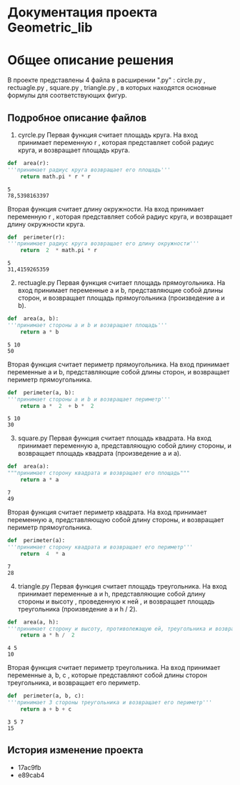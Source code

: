 ﻿# Документация проекта Geometric_lib
# Общее описание решения
В проекте представлены 4 файла в расширении ".py" : circle.py , rectuagle.py , square.py , triangle.py , в которых находятся основные формулы для соответствующих фигур.

## Подробное описание файлов
1. cyrcle.py
Первая функция считает площадь круга. На вход принимает переменную r , которая представляет собой радиус круга,  и возвращает площадь круга.
```py
def  area(r):
'''принимает радиус круга возвращает его площадь'''
	return math.pi * r * r
```
```
5 
78,5398163397
```
Вторая функция считает длину окружности. На вход принимает переменную r , которая представляет собой радиус круга,  и возвращает длину окружности круга.
```py
def  perimeter(r):
'''принимает радиус круга возвращает его длину окружности'''
	return  2  * math.pi * r
```
```
5
31,4159265359
```
2. rectuagle.py
Первая функция считает площадь прямоугольника. На вход принимает переменные a и b, представляющие собой длины сторон, и возвращает площадь прямоугольника (произведение a и b).
```py 
def  area(a, b):
'''принимает стороны a и b и возвращает площадь'''
	return a * b
```
```
5 10
50
```
Вторая функция считает периметр прямоугольника. На вход принимает переменные a и b, представляющие собой длины сторон, и возвращает периметр прямоугольника.
```py
def  perimeter(a, b):
'''принимает стороны a и b и возвращает периметр'''
	return a *  2  + b *  2
```
```
5 10
30
```
3.  square.py
Первая функция считает площадь квадрата. На вход принимает переменную a, представляющую собой длину стороны, и возвращает площадь квадрата (произведение a и a).
```py
def  area(a):
"""принимает сторону квадрата и возвращает его площадь"""
	return a * a
```
```
7 
49
```
Вторая функция считает периметр квадрата. На вход принимает переменную a, представляющую собой длину стороны, и возвращает периметр прямоугольника.
```py
def  perimeter(a):
'''принимает сторону квадрата и возвращает его периметр'''
	return  4  * a	
```
```
7 
28
```
4. triangle.py
Первая функция считает площадь треугольника. На вход принимает переменные a и h, представляющие собой длину стороны и высоту , проведенную к ней , и возвращает площадь треугольника (произведение a и h / 2).
```py
def  area(a, h):
'''принимает сторону и высоту, противолежащую ей, треугольника и возвращает площадь'''
	return a * h /  2
```
```
4 5
10
```
Вторая функция считает периметр треугольника. На вход принимает переменные a, b, c , которые представляют собой длины сторон треугольника,  и возвращает его периметр.
```py
def  perimeter(a, b, c):
'''принимает 3 стороны треугольника и возвращает его периметр'''
	return a + b + c
```
```
3 5 7
15
``` 

## История изменение проекта
- 17ac9fb
- e89cab4 






